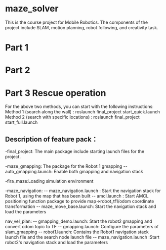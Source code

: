 # maze_solver
This is the course project for Mobile Robotics. 
The components of the project include SLAM, motion planning, robot following, and creativity task. 

# Part 1

# Part 2

# Part 3 Rescue operation
For the above two methods, you can start with the following instructions:
Method 1 (search along the wall) : roslaunch final_project start_quick.launch 
Method 2 (search with specific locations) : roslaunch final_project start_full.launch 

## Description of feature pack：
-final_project: The main package include starting launch files for the project.

-maze_gmapping: The package for the Robot 1 gmapping
-- auto_gmapping.launch: Enable both gmapping and navigation stack

-fira_maze:Loading simulation environment

-maze_navigation: 
-- maze_navigation.launch : Start the navigation stack for Robot 1, using the map that has been built
-- amcl.launch : Start AMCL positioning function package to provide map->robot_tf1/odom coordinate transformation
-- maze_move_base.launch: Start the navigation stack and load the parameters


nav_vel_plan:
-- gmapping_demo.launch: Start the robot2 gmapping and convert odom topic to TF
-- gmapping.launch: Configure the parameters of slam_gmapping
-- robot1.launch: Contains the Robot1 navigation stack launch file and the search node launch file
-- maze_navigation.launch :Start robot2's navigation stack and load the parameters
                         
